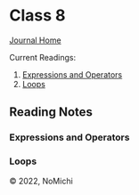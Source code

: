 # Class 8

[Journal Home](README.md)

Current Readings:

1. [Expressions and Operators](https://developer.mozilla.org/en-US/docs/Web/JavaScript/Guide/Expressions_and_Operators)
2. [Loops](https://developer.mozilla.org/en-US/docs/Web/JavaScript/Guide/Loops_and_iteration)

## Reading Notes

### Expressions and Operators

### Loops

&copy; 2022, NoMichi
